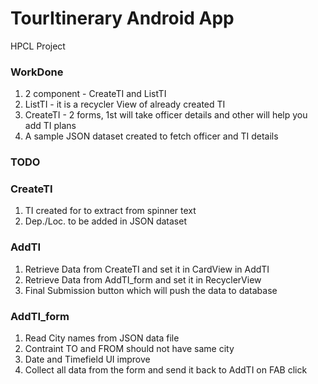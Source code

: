 # TourItinerary Android App
HPCL Project

### WorkDone

1. 2 component - CreateTI and ListTI
2. ListTI - it is a recycler View of already created TI
3. CreateTI - 2 forms, 1st will take officer details and other will help you add TI plans
4. A sample JSON dataset created to fetch officer and TI details

### TODO

### CreateTI
1. TI created for to extract from spinner text
2. Dep./Loc. to be added in JSON dataset

### AddTI
1. Retrieve Data from CreateTI and set it in CardView in AddTI
2. Retrieve Data from AddTI_form and set it in RecyclerView
3. Final Submission button which will push the data to database

### AddTI_form
1. Read City names from JSON data file
2. Contraint TO and FROM should not have same city
3. Date and Timefield UI improve
4. Collect all data from the form and send it back to AddTI on FAB click



